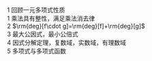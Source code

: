 1 回顾一元多项式性质    
1 乘法具有整性，满足乘法消去律    
2  $\rm{deg}[f\cdot g]=\rm{deg}[f]+\rm{deg}[g]$     
3 最大公因式，最小公倍式    
4 因式分解定理，复数域，实数域，有理数域    
5 多项式与多项式函数    
